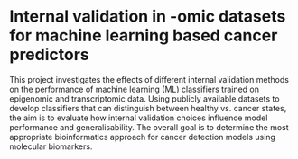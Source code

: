 # Internal validation in -omic datasets for machine learning based cancer predictors

This project investigates the effects of different internal validation methods on the performance of machine learning (ML) classifiers trained on epigenomic and transcriptomic data. Using publicly available datasets to develop classifiers that can distinguish between healthy vs. cancer states, the aim is to evaluate how internal validation choices influence model performance and generalisability. The overall goal is to determine the most appropriate bioinformatics approach for cancer detection models using molecular biomarkers.
